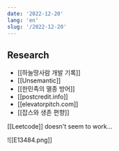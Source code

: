```yaml
---
date: '2022-12-20'
lang: 'en'
slug: '/2022-12-20'
---
```


## Research

- [[하늘땅사람 개발 기록]]
- [[Unsemantic]]
- [[한민족의 멸종 방어]]
- [[postcredit.info]]
- [[elevatorpitch.com]]
- [[잡스와 생존 편향]]

[[Leetcode]] doesn't seem to work...

![[E13484.png]]
